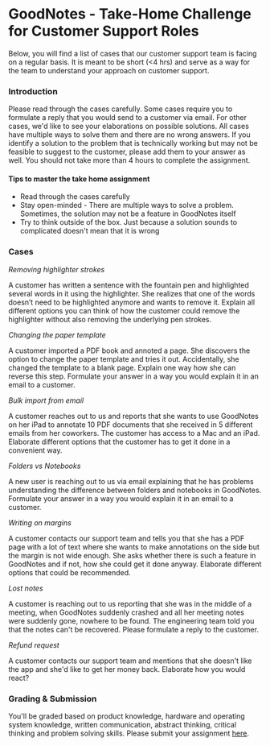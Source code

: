GoodNotes - Take-Home Challenge for Customer Support Roles
===
Below, you will find a list of cases that our customer support team is facing on a regular basis. It is meant to be short (<4 hrs) and serve as a way for the team to understand your approach on customer support.

### Introduction

Please read through the cases carefully. Some cases require you to formulate a reply that you would send to a customer via email. For other cases, we'd like to see your elaborations on possible solutions. All cases have multiple ways to solve them and there are no wrong answers. If you identify a solution to the problem that is technically working but may not be feasible to suggest to the customer, please add them to your answer as well. You should not take more than 4 hours to complete the assignment.

#### Tips to master the take home assignment
* Read through the cases carefully
* Stay open-minded - There are multiple ways to solve a problem. Sometimes, the solution may not be a feature in GoodNotes itself
* Try to think outside of the box. Just because a solution sounds to complicated doesn't mean that it is wrong

### Cases 

*Removing highlighter strokes*

A customer has written a sentence with the fountain pen and highlighted several words in it using the highlighter. She realizes that one of the words doesn’t need to be highlighted anymore and wants to remove it. Explain all different options you can think of how the customer could remove the highlighter without also removing the underlying pen strokes.
 

*Changing the paper template*

A customer imported a PDF book and annoted a page. She discovers the option to change the paper template and tries it out. Accidentally, she changed the template to a blank page. Explain one way how she can reverse this step. Formulate your answer in a way you would explain it in an email to a customer.


*Bulk import from email*

A customer reaches out to us and reports that she wants to use GoodNotes on her iPad to annotate 10 PDF documents that she received in 5 different emails from her coworkers. The customer has access to a Mac and an iPad. Elaborate different options that the customer has to get it done in a convenient way.


*Folders vs Notebooks*

A new user is reaching out to us via email explaining that he has problems understanding the difference between folders and notebooks in GoodNotes. Formulate your answer in a way you would explain it in an email to a customer.


*Writing on margins*

A customer contacts our support team and tells you that she has a PDF page with a lot of text where she wants to make annotations on the side but the margin is not wide enough. She asks whether there is such a feature in GoodNotes and if not, how she could get it done anyway. Elaborate different options that could be recommended.


*Lost notes*

A customer is reaching out to us reporting that she was in the middle of a meeting, when GoodNotes suddenly crashed and all her meeting notes were suddenly gone, nowhere to be found. The engineering team told you that the notes can't be recovered.  Please formulate a reply to the customer.


*Refund request*

A customer contacts our support team and mentions that she doesn't like the app and she'd like to get her money back. Elaborate how you would react?
 

### Grading & Submission
You'll be graded based on product knowledge, hardware and operating system knowledge, written communication, abstract thinking, critical thinking and problem solving skills.  Please submit your assignment [here](https://airtable.com/shr2eaeRTGbYJBI5e).
